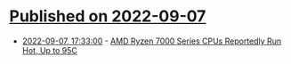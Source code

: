 # [Published on 2022-09-07](index.md)

* [2022-09-07, 17:33:00](https://soylentnews.org/article.pl?sid=22/09/06/157219&from=rss) - [AMD Ryzen 7000 Series CPUs Reportedly Run Hot, Up to 95C](https://soylentnews.org/article.pl?sid=22/09/06/157219&from=rss)
